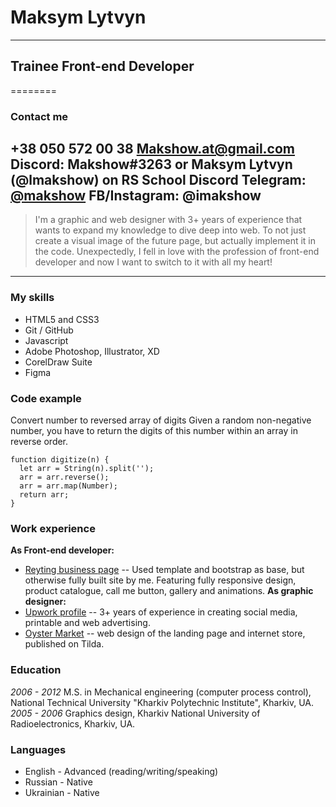 # Maksym Lytvyn
---------
## Trainee Front-end Developer
========
### Contact me
**+38 050 572 00 38**
**Makshow.at@gmail.com**
Discord: **Makshow#3263** 
or **Maksym Lytvyn (@lmakshow)** on RS School Discord
Telegram: [@makshow](t.me/makshow)
FB/Instagram: **@imakshow**
--------
> I'm a graphic and web designer with 3+ years of experience that wants to expand my knowledge to dive deep into web. To not just create a visual image of the future page, but actually implement it in the code. 
> Unexpectedly, I fell in love with the profession of front-end developer and now I want to switch to it with all my heart!
--------
### My skills
* HTML5 and CSS3
* Git / GitHub
* Javascript
* Adobe Photoshop, Illustrator, XD
* CorelDraw Suite
* Figma

### Code example
Convert number to reversed array of digits
Given a random non-negative number, you have to return the digits of this number within an array in reverse order.
```
function digitize(n) {
  let arr = String(n).split('');
  arr = arr.reverse();
  arr = arr.map(Number);
  return arr;
}
```
### Work experience
**As Front-end developer:** 
* [Reyting business page](https://www.reyting.kharkov.ua/) -- Used template and bootstrap as base, but otherwise fully built site by me. Featuring fully responsive design, product catalogue, call me button, gallery and animations.
**As graphic designer:** 
* [Upwork profile](https://www.upwork.com/freelancers/~0118ab7ffd21c1785d) -- 3+ years of experience in creating social media, printable and web advertising.
* [Oyster Market](https://www.oyster-market.com.ua/) -- web design of the landing page and internet store, published on Tilda.

### Education
*2006 - 2012* M.S. in Mechanical engineering (computer process control), National Technical University "Kharkiv Polytechnic Institute", Kharkiv, UA.
*2005 - 2006* Graphics design, Kharkiv National University of Radioelectronics, Kharkiv, UA.

### Languages
* English - Advanced (reading/writing/speaking)
* Russian - Native
* Ukrainian - Native
